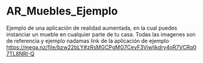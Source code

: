 # AR_Muebles_Ejemplo
Ejemplo de una aplicación de realidad aumentada, en la cual puedes instanciar un mueble en cualquier parte de tu casa.
Todas las imagenes son de referencia y ejemplo nadamas
link de la aplicación de ejemplo
https://mega.nz/file/bzw22bLY#zRsMGCPgMG7CevF3Vjwljkdry4oR7VCRq07TL8NRI-Q
